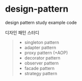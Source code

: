 # design-pattern
design pattern study example code

디자인 패턴 스터디

>- singleton pattern
>- adapter pattern
>- proxy pattern (+AOP)
>- decorator pattern
>- observer pattern
>- facade pattern
>- strategy pattern
